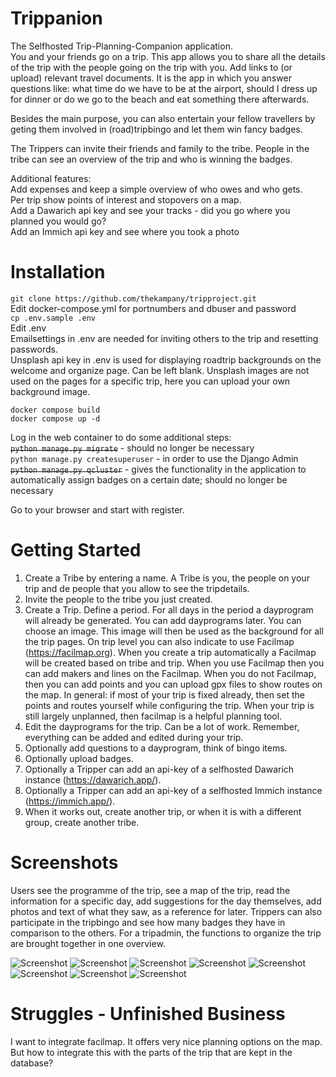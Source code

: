 # Trippanion
The Selfhosted Trip-Planning-Companion application.   
You and your friends go on a trip. This app allows you to share all the details of the trip with the people going on the trip with you. Add links to (or upload) relevant travel documents. 
It is the app in which you answer questions like: what time do we have to be at the airport, should I dress up for dinner or do we go to the beach and eat something there afterwards. 

Besides the main purpose, you can also entertain your fellow travellers by geting them involved in (road)tripbingo and let them win fancy badges. 

The Trippers can invite their friends and family to the tribe. People in the tribe can see an overview of the trip and who is winning the badges.

Additional features:  
Add expenses and keep a simple overview of who owes and who gets.  
Per trip show points of interest and stopovers on a map.  
Add a Dawarich api key and see your tracks - did you go where you planned you would go?  
Add an Immich api key and see where you took a photo  

# Installation
`git clone https://github.com/thekampany/tripproject.git`  
Edit  docker-compose.yml for portnumbers and dbuser and password  
`cp .env.sample .env`  
Edit .env  
Emailsettings in .env are needed for inviting others to the trip and resetting passwords.  
Unsplash api key in .env is used for displaying roadtrip backgrounds on the welcome and organize page. Can be left blank. Unsplash images are not used on the pages for a specific trip, here you can upload your own background image.   
  
`docker compose build`  
`docker compose up -d`  

Log in the web container to do some additional steps:  
~~`python manage.py migrate`~~ - should no longer be necessary     
`python manage.py createsuperuser` - in order to use the Django Admin    
~~`python manage.py qcluster`~~ - gives the functionality in the application to automatically assign badges on a certain date; should no longer be necessary  

Go to your browser and start with register.  


# Getting Started

1. Create a Tribe by entering a name. A Tribe is you, the people on your trip and de people that you allow to see the tripdetails.
2. Invite the people to the tribe you just created.
3. Create a Trip. Define a period. For all days in the period a dayprogram will already be generated. You can add dayprograms later. You can choose an image. This image will then be used as the background for all the trip pages. On trip level you can also indicate to use Facilmap (https://facilmap.org). When you create a trip automatically a Facilmap will be created based on tribe and trip. When you use Facilmap then you can add makers and lines on the Facilmap. When you do not Facilmap, then you can add points and you can upload gpx files to show routes on the map. In general: if most of your trip is fixed already, then set the points and routes yourself while configuring the trip. When your trip is still largely unplanned, then facilmap is a helpful planning tool.
4. Edit the dayprograms for the trip. Can be a lot of work. Remember, everything can be added and edited during your trip.
5. Optionally add questions to a dayprogram, think of bingo items. 
6. Optionally upload badges.
7. Optionally a Tripper can add an api-key of a selfhosted Dawarich instance (https://dawarich.app/).
8. Optionally a Tripper can add an api-key of a selfhosted Immich instance (https://immich.app/).
9. When it works out, create another trip, or when it is with a different group, create another tribe.


# Screenshots
Users see the programme of the trip, see a map of the trip, read the information for a specific day, add suggestions for the day themselves, add photos and text of what they saw, as a reference for later. Trippers can also participate in the tripbingo and see how many badges they have in comparison to the others.
For a tripadmin, the functions to organize the trip are brought together in one overview.

![Screenshot](/screenshots/IMG_3622.PNG )
![Screenshot](/screenshots/IMG_3625.PNG )
![Screenshot](/screenshots/IMG_3503.PNG )
![Screenshot](/screenshots/IMG_3505.PNG )
![Screenshot](/screenshots/IMG_3507.PNG )
![Screenshot](/screenshots/IMG_3508.PNG )
![Screenshot](/screenshots/IMG_3509.PNG )
![Screenshot](/screenshots/IMG_3510.PNG )

 
# Struggles - Unfinished Business
I want to integrate facilmap. It offers very nice planning options on the map. But how to integrate this with the parts of the trip that are kept in the database?
